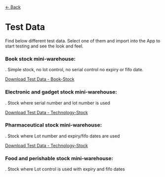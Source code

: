 [← Back](README.md)

# Test Data  

Find below different test data.  Select one of them and import into the App to start testing and see the look and feel.

### Book stock mini-warehouse:  
.  Simple stock, no lot control, no serial control no expiry or fifo date.

[Download Test Data - Book-Stock ](asset/Books-Stock-Data.xls)  

### Electronic and gadget stock mini-warehouse:  
.  Stock where serial number and lot number is used

[Download Test Data - Technology-Stock ](asset/Technology-Stock-Data.xls)  

### Pharmaceutical stock mini-warehouse:  
.  Stock where Lot number and expiry/fifo dates are used

[Download Test Data - Technology-Stock ](asset/Pharmaceutical-Stock-Data.xlsx)  


### Food and perishable stock mini-warehouse:  
.  Stock where Lot control is used with expiry and fifo dates
